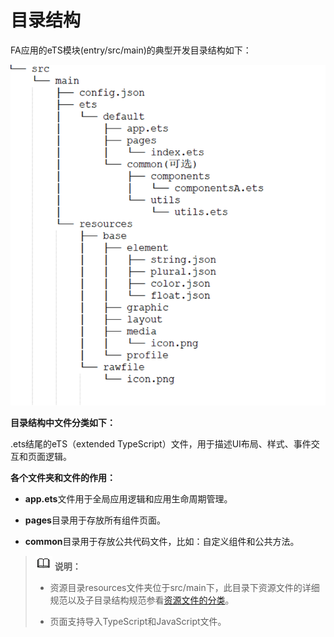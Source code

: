 # 目录结构



FA应用的eTS模块(entry/src/main)的典型开发目录结构如下：


![zh-cn_image_0000001182200571](figures/zh-cn_image_0000001182200571.png)


**目录结构中文件分类如下：**


.ets结尾的eTS（extended TypeScript）文件，用于描述UI布局、样式、事件交互和页面逻辑。


**各个文件夹和文件的作用：**


- **app.ets**文件用于全局应用逻辑和应用生命周期管理。

- **pages**目录用于存放所有组件页面。

- **common**目录用于存放公共代码文件，比如：自定义组件和公共方法。


> ![icon-note.gif](public_sys-resources/icon-note.gif) **说明：**
> 
> - 资源目录resources文件夹位于src/main下，此目录下资源文件的详细规范以及子目录结构规范参看[资源文件的分类](../quick-start/basic-resource-file-categories.md)。
>
> - 页面支持导入TypeScript和JavaScript文件。
